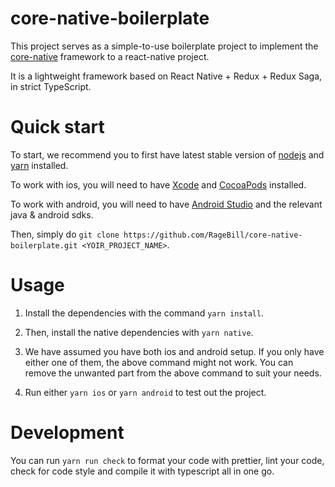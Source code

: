 # core-native-boilerplate

This project serves as a simple-to-use boilerplate project to implement the [core-native](https://github.com/dionshihk/core-native-project) framework to a react-native project.

It is a lightweight framework based on React Native + Redux + Redux Saga, in strict TypeScript.

# Quick start

To start, we recommend you to first have latest stable version of [nodejs](https://nodejs.org/en/) and [yarn](https://classic.yarnpkg.com/en/docs/install/#mac-stable) installed.

To work with ios, you will need to have [Xcode](https://developer.apple.com/xcode/) and [CocoaPods](https://cocoapods.org/) installed.

To work with android, you will need to have [Android Studio](https://developer.android.com/studio) and the relevant java & android sdks.

Then, simply do `git clone https://github.com/RageBill/core-native-boilerplate.git <YOIR_PROJECT_NAME>`.

# Usage

1. Install the dependencies with the command `yarn install`.

2. Then, install the native dependencies with `yarn native`.

3. We have assumed you have both ios and android setup. If you only have either one of them, the above command might not work. You can remove the unwanted part from the above command to suit your needs.

4. Run either `yarn ios` or `yarn android` to test out the project.

# Development

You can run `yarn run check` to format your code with prettier, lint your code, check for code style and compile it with typescript all in one go.

